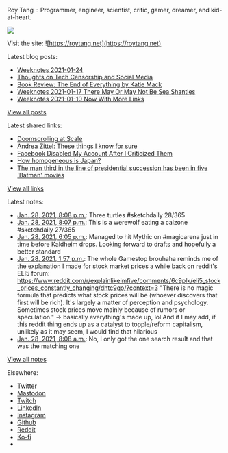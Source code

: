 Roy Tang :: Programmer, engineer, scientist, critic, gamer, dreamer, and kid-at-heart.

![](https://roytang.net/static/img/profile.jpg)

Visit the site: ![https://roytang.net](https://roytang.net)

Latest blog posts:

- [Weeknotes 2021-01-24](https://roytang.net/2021/01/weeknotes-2021-01-24/)
- [Thoughts on Tech Censorship and Social Media](https://roytang.net/2021/01/tech-censorship/)
- [Book Review: The End of Everything by Katie Mack](https://roytang.net/2021/01/end-of-everything/)
- [Weeknotes 2021-01-17 There May Or May Not Be Sea Shanties](https://roytang.net/2021/01/weeknotes-2021-01-17/)
- [Weeknotes 2021-01-10 Now With More Links](https://roytang.net/2021/01/weeknotes-2021-01-10/)

[View all posts](https://roytang.net/blog)

Latest shared links:

- [Doomscrolling at Scale](https://roytang.net/2021/01/doomscrolling-at-scale/)
- [Andrea Zittel: These things I know for sure](https://roytang.net/2021/01/andrea-zittel-these-things-i-know-for-sure/)
- [Facebook Disabled My Account After I Criticized Them](https://roytang.net/2021/01/facebook-disabled-my-account-after-i-criticized-them/)
- [How homogeneous is Japan?](https://roytang.net/2021/01/how-homogeneous-is-japan/)
- [The man third in the line of presidential succession has been in five &#x27;Batman&#x27; movies](https://roytang.net/2021/01/the-man-third-in-the-line-of-presidential-succession-has-been-in-five-batman-movies/)

[View all links](https://roytang.net/links)

Latest notes:

- [Jan. 28, 2021, 8:08 p.m.](https://roytang.net/2021/01/1354763190983290883/): Three turtles #sketchdaily 28/365
- [Jan. 28, 2021, 8:07 p.m.](https://roytang.net/2021/01/1354763044119699461/): This is a werewolf eating a calzone #sketchdaily 27/365
- [Jan. 28, 2021, 6:05 p.m.](https://roytang.net/2021/01/1354732266262392832/): Managed to hit Mythic on #magicarena just in time before Kaldheim drops. Looking forward to drafts and hopefully a better standard
- [Jan. 28, 2021, 1:57 p.m.](https://roytang.net/2021/01/1354670019045584899/): The whole Gamestop brouhaha reminds me of the explanation I made for stock market prices a while back on reddit&#x27;s ELI5 forum: https://www.reddit.com/r/explainlikeimfive/comments/6c9plk/eli5_stock_prices_constantly_changing/dhtc9qo/?context=3 &quot;There is no magic formula that predicts what stock prices will be (whoever discovers that first will be rich). It&#x27;s largely a matter of perception and psychology. Sometimes stock prices move mainly because of rumors or speculation.&quot; -&gt; basically everything&#x27;s made up, lol And if I may add, if this reddit thing ends up as a catalyst to topple/reform capitalism, unlikely as it may seem, I would find that hilarious
- [Jan. 28, 2021, 8:08 a.m.](https://roytang.net/2021/01/gkyo689/): No, I only got the one search result and that was the matching one

[View all notes](https://roytang.net/notes)

Elsewhere:

- [Twitter](https://twitter.com/roytang)
- [Mastodon](https://mastodon.technology/@roytang)
- [Twitch](https://twitch.tv/twitchyroy)
- [LinkedIn](https://www.linkedin.com/in/roytang)
- [Instagram](https://instagram.com/roytang0400)
- [Github](https://github.com/roytang)
- [Reddit](https://reddit.com/u/hungryroy)
- [Ko-fi](https://ko-fi.com/roytang)
- [](mailto:hello@roytang.net)